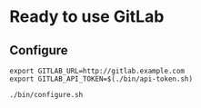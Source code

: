 # Ready to use GitLab

## Configure

```
export GITLAB_URL=http://gitlab.example.com
export GITLAB_API_TOKEN=$(./bin/api-token.sh)

./bin/configure.sh
```